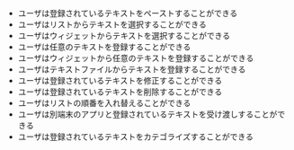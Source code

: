 * ユーザは登録されているテキストをペーストすることができる
* ユーザはリストからテキストを選択することができる
* ユーザはウィジェットからテキストを選択することができる
* ユーザは任意のテキストを登録することができる
* ユーザはウィジェットから任意のテキストを登録することができる
* ユーザはテキストファイルからテキストを登録することができる
* ユーザは登録されているテキストを修正することができる
* ユーザは登録されているテキストを削除することができる
* ユーザはリストの順番を入れ替えることができる
* ユーザは別端末のアプリと登録されているテキストを受け渡しすることができる
* ユーザは登録されているテキストをカテゴライズすることができる

